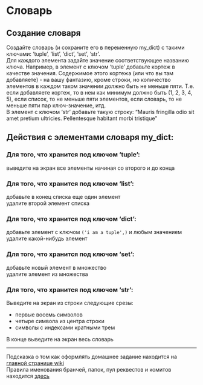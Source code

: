 # Словарь
## Создание словаря
Создайте словарь (и сохраните его в переменную my_dict) с такими ключами: ‘tuple’, ‘list’, ‘dict’, ‘set’, ‘str’.  
Для каждого элемента задайте значение соответствующее названию ключа. Например, в элемент с ключом ‘tuple’ добавьте кортеж в качестве значения. Содержимое этого кортежа (или что вы там добавляете) - на вашу фантазию, кроме строки, но количество элементов в каждом таком значении должно быть не меньше пяти. Т.е. если добавляете кортеж, то в нем как минимум должно быть (1, 2, 3, 4, 5), если список, то не меньше пяти элементов, если словарь, то не меньше пяти пар ключ-значение, итд.  
В элемент с ключом ‘str’ добавьте такую строку: “Mauris fringilla odio sit amet pretium ultricies. Pellentesque habitant morbi tristique”  
## Действия с элементами словаря my_dict:  
### Для того, что хранится под ключом ‘tuple’:  
выведите на экран все элементы начиная со второго и до конца  	  
### Для того, что хранится под ключом ‘list’:
добавьте в конец списка еще один элемент  
удалите второй элемент списка  
### Для того, что хранится под ключом ‘dict’:
добавьте элемент с ключом `('i am a tuple',)` и любым значением  
удалите какой-нибудь элемент  
### Для того, что хранится под ключом ‘set’:
добавьте новый элемент в множество  
удалите элемент из множества  
### Для того, что хранится под ключом ‘str’:
Выведите на экран из строки следующие срезы:  
* первые восемь символов
* четыре символа из центра строки
* символы с индексами кратными трем 
  
В конце выведите на экран весь словарь  

***
Подсказка о том как оформлять домашнее задание находится на [главной странице wiki](https://github.com/eugene-okulik/QAP-13onl/wiki)  
Правила именования бранчей, папок, пул реквестов и комитов находится [здесь](https://github.com/eugene-okulik/QAP-13onl/wiki/%D0%98%D0%BC%D0%B5%D0%BD%D0%BE%D0%B2%D0%B0%D0%BD%D0%B8%D0%B5-%D0%B1%D1%80%D0%B0%D0%BD%D1%87%D0%B5%D0%B9,-%D0%BA%D0%BE%D0%BC%D0%BC%D0%B8%D1%82%D0%BE%D0%B2,-%D0%BF%D1%83%D0%BB%D0%BB-%D1%80%D0%B5%D0%BA%D0%B2%D0%B5%D1%81%D1%82%D0%BE%D0%B2)